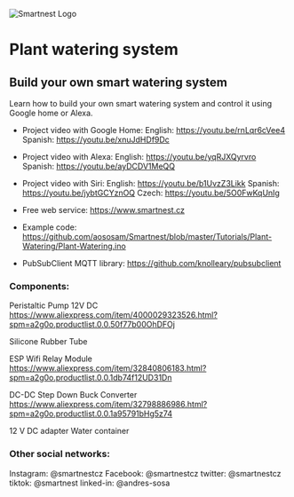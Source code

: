 ![Smartnest Logo](https://www.smartnest.cz/img/Logo-vector-login.png)
# Plant watering system

## Build your own smart watering system

Learn how to build your own smart watering system and control it using Google home or Alexa.

- Project video with Google Home:
English: https://youtu.be/rnLqr6cVee4
Spanish: https://youtu.be/xnuJdHDf9Dc

- Project video with Alexa:
English: https://youtu.be/yqRJXQyrvro
Spanish: https://youtu.be/ayDCDV1MeQQ

- Project video with Siri:
English: https://youtu.be/b1UvzZ3Likk
Spanish: https://youtu.be/jybtGCYznOQ
Czech: https://youtu.be/5O0FwKqUnIg

- Free web service:
https://www.smartnest.cz

- Example code:
https://github.com/aososam/Smartnest/blob/master/Tutorials/Plant-Watering/Plant-Watering.ino

- PubSubClient MQTT library:
https://github.com/knolleary/pubsubclient



### Components:
Peristaltic Pump 12V DC
https://www.aliexpress.com/item/4000029323526.html?spm=a2g0o.productlist.0.0.50f77b00OhDFOj

Silicone Rubber Tube

ESP Wifi Relay Module
https://www.aliexpress.com/item/32840806183.html?spm=a2g0o.productlist.0.0.1db74f12UD31Dn

DC-DC Step Down Buck Converter
https://www.aliexpress.com/item/32798886986.html?spm=a2g0o.productlist.0.0.1a95791bHg5z74
 
12 V DC adapter
Water container


### Other social networks:
Instagram: @smartnestcz
Facebook: @smartnestcz
twitter: @smartnestcz
tiktok: @smartnest
linked-in: @andres-sosa

